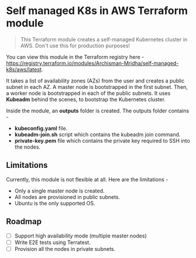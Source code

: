 # Self managed K8s in AWS Terraform module

> This Terraform module creates a self-managed Kubernetes cluster in AWS. Don't use this for production purposes!

You can view this module in the Terraform registry here - https://registry.terraform.io/modules/Archisman-Mridha/self-managed-k8s/aws/latest.

It takes a list of availability zones (AZs) from the user and creates a public subnet in each AZ. A master node is bootstrapped in the first subnet. Then, a worker node is bootstrapped in each of the public subnets. It uses **Kubeadm** behind the scenes, to bootstrap the Kubernetes cluster.

Inside the module, an **outputs** folder is created. The outputs folder contains -

- **kubeconfig.yaml** file.
- **kubeadm-join.sh** script which contains the kubeadm join command.
- **private-key.pem** file which contains the private key required to SSH into the nodes.

## Limitations

Currently, this module is not flexible at all. Here are the limitations -

- Only a single master node is created.
- All nodes are provisioned in public subnets.
- Ubuntu is the only supported OS.

## Roadmap

- [ ] Support high availability mode (multiple master nodes)
- [ ] Write E2E tests using Terratest.
- [ ] Provision all the nodes in private subnets.
